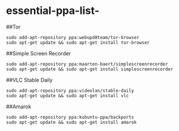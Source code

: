 # essential-ppa-list-

##Tor
```
sudo add-apt-repository ppa:webupd8team/tor-browser
sudo apt-get update && sudo apt-get install tor-browser
```

##Simple Screen Recorder
```
sudo add-apt-repository ppa:maarten-baert/simplescreenrecorder
sudo apt-get update && sudo apt-get install simplescreenrecorder
```


##VLC Stable Daily

```
sudo add-apt-repository ppa:videolan/stable-daily 
sudo apt-get update && sudo apt-get install vlc

```
##Amarok

```
sudo add-apt-repository ppa:kubuntu-ppa/backports
sudo apt-get update && sudo apt-get install amarok
```

